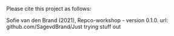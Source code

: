 Please cite this project as follows:

Sofie van den Brand (2021),  Repco-workshop - version 0.1.0. url: github.com/SagevdBrand/Just trying stuff out
